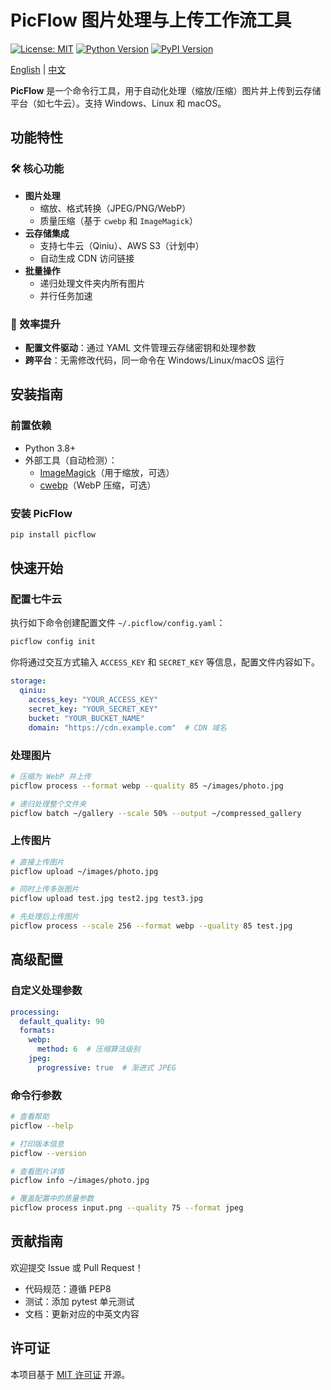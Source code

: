 # PicFlow 图片处理与上传工作流工具

[![License: MIT](https://img.shields.io/badge/License-MIT-green.svg)](https://opensource.org/licenses/MIT) [![Python Version](https://img.shields.io/badge/Python-3.8%2B-blue)](https://www.python.org/) [![PyPI Version](https://img.shields.io/pypi/v/picflow.svg)](https://pypi.org/project/picflow/)

[English](README.md) | [中文](README_zh.md)

**PicFlow** 是一个命令行工具，用于自动化处理（缩放/压缩）图片并上传到云存储平台（如七牛云）。支持 Windows、Linux 和 macOS。

## 功能特性

### 🛠️ 核心功能

- **图片处理**
  - 缩放、格式转换（JPEG/PNG/WebP）
  - 质量压缩（基于 `cwebp` 和 `ImageMagick`）
- **云存储集成**
  - 支持七牛云（Qiniu）、AWS S3（计划中）
  - 自动生成 CDN 访问链接
- **批量操作**
  - 递归处理文件夹内所有图片
  - 并行任务加速

### 🚀 效率提升

- **配置文件驱动**：通过 YAML 文件管理云存储密钥和处理参数
- **跨平台**：无需修改代码，同一命令在 Windows/Linux/macOS 运行



## 安装指南

### 前置依赖

- Python 3.8+
- 外部工具（自动检测）：
  - [ImageMagick](https://imagemagick.org/)（用于缩放，可选）
  - [cwebp](https://developers.google.com/speed/webp/docs/precompiled)（WebP 压缩，可选）

### 安装 PicFlow

```bash
pip install picflow
```



## 快速开始

### 配置七牛云

执行如下命令创建配置文件 `~/.picflow/config.yaml`：

```bash
picflow config init
```

你将通过交互方式输入 `ACCESS_KEY` 和 `SECRET_KEY` 等信息，配置文件内容如下。

```yaml
storage:
  qiniu:
    access_key: "YOUR_ACCESS_KEY"
    secret_key: "YOUR_SECRET_KEY"
    bucket: "YOUR_BUCKET_NAME"
    domain: "https://cdn.example.com"  # CDN 域名
```



### 处理图片

```bash
# 压缩为 WebP 并上传
picflow process --format webp --quality 85 ~/images/photo.jpg

# 递归处理整个文件夹
picflow batch ~/gallery --scale 50% --output ~/compressed_gallery
```



### 上传图片

```bash
# 直接上传图片
picflow upload ~/images/photo.jpg

# 同时上传多张图片
picflow upload test.jpg test2.jpg test3.jpg

# 先处理后上传图片
picflow process --scale 256 --format webp --quality 85 test.jpg
```



## 高级配置

### 自定义处理参数

```yaml
processing:
  default_quality: 90
  formats:
    webp:
      method: 6  # 压缩算法级别
    jpeg:
      progressive: true  # 渐进式 JPEG
```

### 命令行参数

```bash
# 查看帮助
picflow --help

# 打印版本信息
picflow --version

# 查看图片详情
picflow info ~/images/photo.jpg

# 覆盖配置中的质量参数
picflow process input.png --quality 75 --format jpeg
```



## 贡献指南

欢迎提交 Issue 或 Pull Request！

- 代码规范：遵循 PEP8
- 测试：添加 pytest 单元测试
- 文档：更新对应的中英文内容



## 许可证

本项目基于 [MIT 许可证](LICENSE) 开源。
